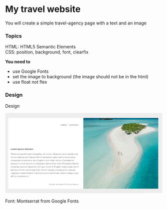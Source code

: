 # My travel website
You will create a simple travel-agency page with a text and an image

### Topics
HTML: HTML5 Semantic Elements  
CSS: position, background, font, clearfix

**You need to**

- use Google Fonts
- set the image to background (the image should not be in the html)
- use float not flex


### Design

Design

![list](./assets/images/design.png)




Font: Montserrat from Google Fonts
